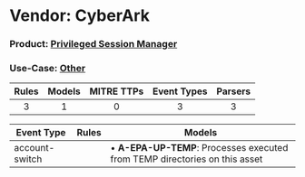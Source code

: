 Vendor: CyberArk
================
### Product: [Privileged Session Manager](../ds_cyberark_privileged_session_manager.md)
### Use-Case: [Other](../../../../UseCases/uc_other.md)

| Rules | Models | MITRE TTPs | Event Types | Parsers |
|:-----:|:------:|:----------:|:-----------:|:-------:|
|   3   |   1    |     0      |      3      |    3    |

| Event Type     | Rules | Models                                                                          |
| -------------- | ----- | ------------------------------------------------------------------------------- |
| account-switch |       |  • <b>A-EPA-UP-TEMP</b>: Processes executed from TEMP directories on this asset |
